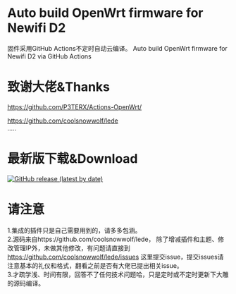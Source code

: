 # Auto build OpenWrt firmware for Newifi D2
固件采用GitHub Actions不定时自动云编译。
Auto build OpenWrt firmware for Newifi D2 via GitHub Actions

# 致谢大佬&Thanks

https://github.com/P3TERX/Actions-OpenWrt/

https://github.com/coolsnowwolf/lede  
.....

# 最新版下载&Download
[![GitHub release (latest by date)](https://img.shields.io/github/v/release/leopardciaw/D2?style=for-the-badge&label=Download)](https://github.com/leopardciaw/D2/releases/latest)

# 请注意
1.集成的插件只是自己需要用到的，请多多包涵。  
2.源码来自https://github.com/coolsnowwolf/lede， 除了增减插件和主题、修改管理IP外，未做其他修改，有问题请直接到 https://github.com/coolsnowwolf/lede/issues 这里提交issue，提交issues请注意基本的礼仪和格式，翻看之前是否有大佬已提出相关issue。  
3.才疏学浅、时间有限，回答不了任何技术问题哈，只是定时或不定时更新下大雕的源码编译。
